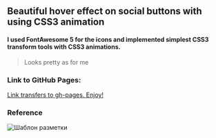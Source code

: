 ## Beautiful hover effect on social buttons with using CSS3 animation

#### I used FontAwesome 5 for the icons and implemented simplest CSS3 transform tools with CSS3 animations.
> Looks pretty as for me

### Link to GitHub Pages:
[Link transfers to gh-pages. Enjoy!](https://ereburg.github.io/Hover-effect-on-social-buttons/ "Нужна подсказка?")

### Reference

![Шаблон разметки](https://pp.userapi.com/c851424/v851424173/180415/lStN5D4hkm4.jpg "Нужен совет?")
